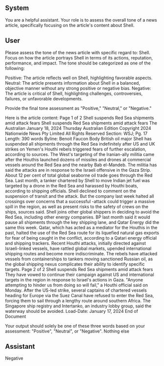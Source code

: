 ## System

You are a helpful assistant. Your role is to assess the overall tone of a news article, specifically focusing on the article's content about Shell.

## User


Please assess the tone of the news article with specific regard to: Shell. Focus on how the article portrays Shell in terms of its actions, reputation, performance, and impact. The tone should be categorized as one of the following:

Positive: The article reflects well on Shell, highlighting favorable aspects.
Neutral: The article presents information about Shell in a balanced, objective manner without any strong positive or negative bias.
Negative: The article is critical of Shell, highlighting challenges, controversies, failures, or unfavorable developments.

Provide the final tone assessment as "Positive," "Neutral," or "Negative."

Here is the article content: Page 1 of 2
Shell suspends Red Sea shipments amid attack fears
Shell suspends Red Sea shipments amid attack fears
The Australian
January 18, 2024 Thursday
Australian Edition
Copyright 2024 Nationwide News Pty Limited All Rights Reserved
Section: WSJ; Pg. 17
Length: 390 words
Byline: Benoit Faucon
Body
British oil major Shell has suspended all shipments through the Red Sea indefinitely after US and UK strikes on 
Yemen's Houthi rebels triggered fears of further escalation, according to sources.
The West's targeting of the Iranian-ally militia came after the Houthis launched dozens of missiles and drones at 
commercial vessels around the Red Sea and the nearby Bab el-Mandeb. The militia has said the attacks are in 
response to the Israeli offensive in the Gaza Strip.
About 12 per cent of total global seaborne oil trade goes through the Red Sea. Last month, a tanker chartered by 
Shell to move Indian jet fuel was targeted by a drone in the Red Sea and harassed by Houthi boats, according to 
shipping officials.
Shell declined to comment on the suspension of transit and the attack. But the company last week halted all 
crossings over concerns that a successful -attack could trigger a massive spill in the region, as well as present risks 
to the safety of crews on the ships, sources said.
Shell joins other global shippers in deciding to avoid the Red Sea, including other energy companies.
BP last month said it would pause all shipments through the key shipping lane, and Qatar Energy did the same this 
week.
Qatar, which has acted as a mediator for the Houthis in the past, halted the use of the Red Sea route for its 
liquefied natural gas exports for fear of being caught in the conflict, according to a Qatari energy official and 
shipping trackers.
Recent Houthi attacks, initially directed against Israeli-linked vessels, have rattled global markets, upended 
international shipping routes and become more indiscriminate. The rebels have attacked vessels from 
containerships to tankers moving sanctioned Russian oil, as the global shipping nexus complicates their ability to 
identify specific targets.
Page 2 of 2
Shell suspends Red Sea shipments amid attack fears
They have vowed to continue their campaign against US and international targets in the region in response to 
Israel's actions in Gaza. "Anyone attempting to hinder us from doing so will fail," a Houthi official said on Monday. 
After the US-led strike, several captains of chartered vessels heading for Europe via the Suez Canal have refused 
to enter the Red Sea, forcing them to sail through a lengthy route around southern Africa. The Singapore ship 
registry and Intertanko, an industry lobby group, said the waterway should be avoided.
Load-Date: January 17, 2024
End of Document

Your output should solely be one of these three words based on your assessment: "Positive", "Neutral", or "Negative". Nothing else
                

## Assistant

Negative

